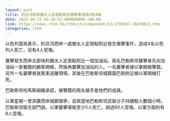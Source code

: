 ```yaml
---
layout: post
title: 約旦河西岸猶太人定居點附近槍擊案造成4死4傷
date: 2023-06-21 02:20:22.000000000 +08:00
link: https://news.rthk.hk/rthk/ch/component/k2/1705657-20230621.htm
categories: rthk
---
```


以色列當局表示，約旦河西岸一處猶太人定居點附近發生槍擊事件，造成4名以色列人死亡，另有4人受傷。

襲擊發生西岸北部埃利猶太人定居點附近一個加油站。兩名巴勒斯坦襲擊者先向加油站一家餐館的顧客開槍，然後再襲擊加油站的人。一名襲擊者被以軍開槍擊斃。另外一名襲擊者就駕車逃離現場，其後在巴勒斯坦城鎮圖巴斯附近被以軍開槍打死。

巴勒斯坦哈馬斯組織承認，被擊斃的兩名槍手是他們的成員。

以軍星期一曾突襲西岸城鎮傑寧，並與當地巴勒斯坦武裝分子持續駁火數個小時。巴勒斯坦衛生部門說，以軍襲擊導致至少5人死亡，超過90人受傷。以軍方面則有8人受傷。
